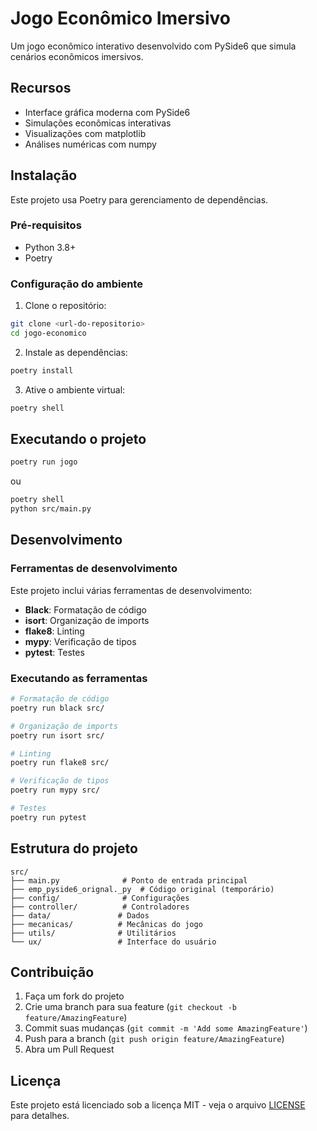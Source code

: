 # Jogo Econômico Imersivo

Um jogo econômico interativo desenvolvido com PySide6 que simula cenários econômicos imersivos.

## Recursos

- Interface gráfica moderna com PySide6
- Simulações econômicas interativas
- Visualizações com matplotlib
- Análises numéricas com numpy

## Instalação

Este projeto usa Poetry para gerenciamento de dependências.

### Pré-requisitos

- Python 3.8+
- Poetry

### Configuração do ambiente

1. Clone o repositório:
```bash
git clone <url-do-repositorio>
cd jogo-economico
```

2. Instale as dependências:
```bash
poetry install
```

3. Ative o ambiente virtual:
```bash
poetry shell
```

## Executando o projeto

```bash
poetry run jogo
```

ou

```bash
poetry shell
python src/main.py
```

## Desenvolvimento

### Ferramentas de desenvolvimento

Este projeto inclui várias ferramentas de desenvolvimento:

- **Black**: Formatação de código
- **isort**: Organização de imports
- **flake8**: Linting
- **mypy**: Verificação de tipos
- **pytest**: Testes

### Executando as ferramentas

```bash
# Formatação de código
poetry run black src/

# Organização de imports
poetry run isort src/

# Linting
poetry run flake8 src/

# Verificação de tipos
poetry run mypy src/

# Testes
poetry run pytest
```

## Estrutura do projeto

```
src/
├── main.py              # Ponto de entrada principal
├── emp_pyside6_orignal._py  # Código original (temporário)
├── config/              # Configurações
├── controller/          # Controladores
├── data/               # Dados
├── mecanicas/          # Mecânicas do jogo
├── utils/              # Utilitários
└── ux/                 # Interface do usuário
```

## Contribuição

1. Faça um fork do projeto
2. Crie uma branch para sua feature (`git checkout -b feature/AmazingFeature`)
3. Commit suas mudanças (`git commit -m 'Add some AmazingFeature'`)
4. Push para a branch (`git push origin feature/AmazingFeature`)
5. Abra um Pull Request

## Licença

Este projeto está licenciado sob a licença MIT - veja o arquivo [LICENSE](LICENSE) para detalhes.